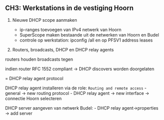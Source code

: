 ## CH3: Werkstations in de vestiging Hoorn

1. Nieuwe DHCP scope aanmaken

    - ip-ranges toevoegen van IPv4 netwerk van Hoorn
    - SuperScope maken bestaande uit de netwerken van Hoorn en Budel
    - controle op werkstation: ipconfig /all en op PFSV1 address leases

2. Routers, broadcasts, DHCP en DHCP relay agents

routers houden broadcasts tegen

indien router RFC 1552 compliant -> DHCP discovers worden doorgelaten

= DHCP relay agent protocol

DHCP relay agent installeren via de role: `Routing and remote access`
    - general -> new routing protocol
    - DHCP relay agent -> new interface -> connectie Hoorn selecteren

 DHCP server aangeven van netwerk Budel:
     - DHCP relay agent->properties -> add server
